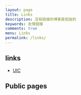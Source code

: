 ```yaml
---
layout: page
title: Links
description: 没有链接的博客是孤独的
keywords: 友情链接
comments: true
menu: Links
permalink: /links/
---
```


## links
- [UIC](https://www.uic.edu.cn/)

## Public pages
